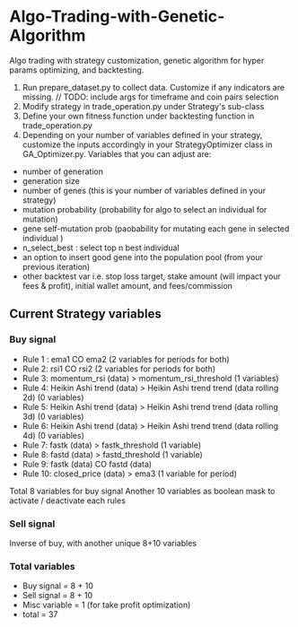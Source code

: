 # Algo-Trading-with-Genetic-Algorithm
Algo trading with strategy customization, genetic algorithm for hyper params optimizing, and backtesting.


1. Run prepare_dataset.py to collect data. Customize if any indicators are missing.
// TODO: include args for timeframe and coin pairs selection
2. Modify strategy in trade_operation.py under Strategy's sub-class
3. Define your own fitness function under backtesting function in trade_operation.py
4. Depending on your number of variables defined in your strategy, customize the inputs accordingly in your StrategyOptimizer class in GA_Optimizer.py. Variables that you can adjust are:
- number of generation
- generation size
- number of genes (this is your number of variables defined in your strategy)
- mutation probability (probability for algo to select an individual for mutation)
- gene self-mutation prob (paobability for mutating each gene in selected individual )
- n_select_best : select top n best individual
- an option to insert good gene into the population pool (from your previous iteration)
- other backtest var i.e. stop loss target, stake amount (will impact your fees & profit), initial wallet amount, and fees/commission


## Current Strategy variables
### Buy signal
- Rule 1 : ema1 CO ema2 (2 variables for periods for both)
- Rule 2: rsi1 CO rsi2 (2 variables for periods for both)
- Rule 3: momentum_rsi (data) > momentum_rsi_threshold (1 variables)
- Rule 4: Heikin Ashi trend (data) > Heikin Ashi trend trend (data rolling 2d) (0 variables)
- Rule 5: Heikin Ashi trend (data) > Heikin Ashi trend trend (data rolling 3d) (0 variables)
- Rule 6: Heikin Ashi trend (data) > Heikin Ashi trend trend (data rolling 4d) (0 variables)
- Rule 7: fastk (data) > fastk_threshold (1 variable)
- Rule 8: fastd (data) > fastd_threshold (1 variable)
- Rule 9: fastk (data) CO fastd (data)
- Rule 10: closed_price (data) > ema3 (1 variable for period)

Total 8 variables for buy signal
Another 10 variables as boolean mask to activate / deactivate each rules


### Sell signal
Inverse of buy, with another unique 8+10 variables


### Total variables
- Buy signal = 8 + 10
- Sell signal = 8 + 10
- Misc variable = 1 (for take profit optimization)
- total = 37
